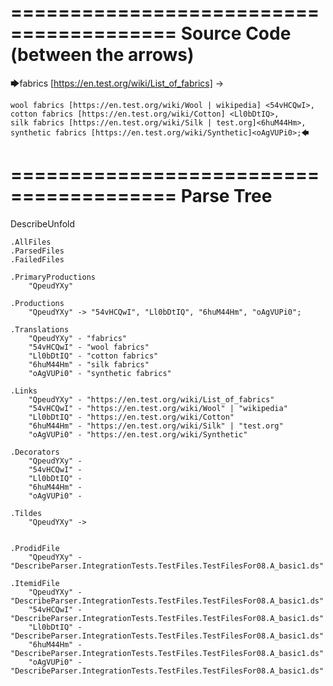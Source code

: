 ========================================
Source Code (between the arrows)
========================================

🡆fabrics [https://en.test.org/wiki/List_of_fabrics] <QpeudYXy> ->

	wool fabrics [https://en.test.org/wiki/Wool | wikipedia] <54vHCQwI>,
	cotton fabrics [https://en.test.org/wiki/Cotton] <Ll0bDtIQ>,
	silk fabrics [https://en.test.org/wiki/Silk | test.org]<6huM44Hm>,
	synthetic fabrics [https://en.test.org/wiki/Synthetic]<oAgVUPi0>;🡄

========================================
Parse Tree
========================================
DescribeUnfold

    .AllFiles
    .ParsedFiles
    .FailedFiles

    .PrimaryProductions
        "QpeudYXy" 

    .Productions
        "QpeudYXy" -> "54vHCQwI", "Ll0bDtIQ", "6huM44Hm", "oAgVUPi0";

    .Translations
        "QpeudYXy" - "fabrics"
        "54vHCQwI" - "wool fabrics"
        "Ll0bDtIQ" - "cotton fabrics"
        "6huM44Hm" - "silk fabrics"
        "oAgVUPi0" - "synthetic fabrics"

    .Links
        "QpeudYXy" - "https://en.test.org/wiki/List_of_fabrics"
        "54vHCQwI" - "https://en.test.org/wiki/Wool" | "wikipedia"
        "Ll0bDtIQ" - "https://en.test.org/wiki/Cotton"
        "6huM44Hm" - "https://en.test.org/wiki/Silk" | "test.org"
        "oAgVUPi0" - "https://en.test.org/wiki/Synthetic"

    .Decorators
        "QpeudYXy" - 
        "54vHCQwI" - 
        "Ll0bDtIQ" - 
        "6huM44Hm" - 
        "oAgVUPi0" - 

    .Tildes
        "QpeudYXy" -> 


    .ProdidFile
        "QpeudYXy" - "DescribeParser.IntegrationTests.TestFiles.TestFilesFor08.A_basic1.ds"

    .ItemidFile
        "QpeudYXy" - "DescribeParser.IntegrationTests.TestFiles.TestFilesFor08.A_basic1.ds"
        "54vHCQwI" - "DescribeParser.IntegrationTests.TestFiles.TestFilesFor08.A_basic1.ds"
        "Ll0bDtIQ" - "DescribeParser.IntegrationTests.TestFiles.TestFilesFor08.A_basic1.ds"
        "6huM44Hm" - "DescribeParser.IntegrationTests.TestFiles.TestFilesFor08.A_basic1.ds"
        "oAgVUPi0" - "DescribeParser.IntegrationTests.TestFiles.TestFilesFor08.A_basic1.ds"

